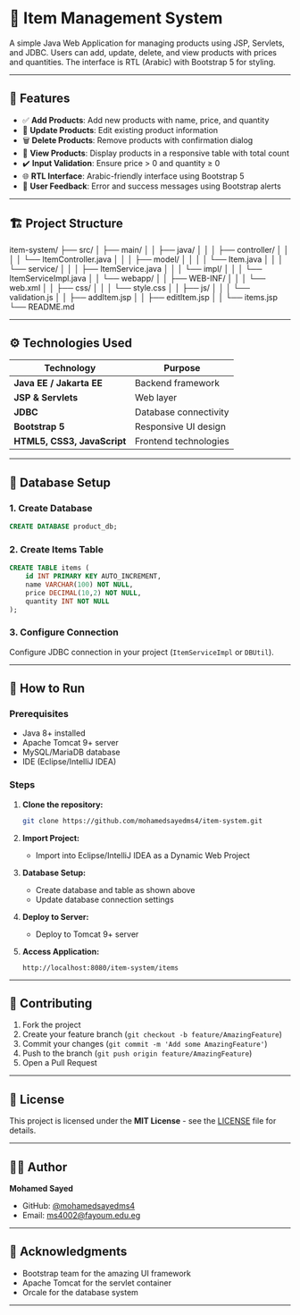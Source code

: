 # 🛒 Item Management System

A simple Java Web Application for managing products using JSP, Servlets, and JDBC. Users can add, update, delete, and view products with prices and quantities. The interface is RTL (Arabic) with Bootstrap 5 for styling.

---

## 📝 Features

- ✅ **Add Products**: Add new products with name, price, and quantity
- 🔄 **Update Products**: Edit existing product information
- 🗑️ **Delete Products**: Remove products with confirmation dialog
- 👀 **View Products**: Display products in a responsive table with total count
- ✔️ **Input Validation**: Ensure price > 0 and quantity ≥ 0
- 🌐 **RTL Interface**: Arabic-friendly interface using Bootstrap 5
- 💬 **User Feedback**: Error and success messages using Bootstrap alerts

---

## 🏗️ Project Structure

item-system/
├── src/
│   ├── main/
│   │   ├── java/
│   │   │   ├── controller/
│   │   │   │   └── ItemController.java
│   │   │   ├── model/
│   │   │   │   └── Item.java
│   │   │   └── service/
│   │   │       ├── ItemService.java
│   │   │       └── impl/
│   │   │           └── ItemServiceImpl.java
│   │   └── webapp/
│   │       ├── WEB-INF/
│   │       │   └── web.xml
│   │       ├── css/
│   │       │   └── style.css
│   │       ├── js/
│   │       │   └── validation.js
│   │       ├── addItem.jsp
│   │       ├── editItem.jsp
│   │       └── items.jsp
└── README.md

---

## ⚙️ Technologies Used

| Technology | Purpose |
|------------|---------|
| **Java EE / Jakarta EE** | Backend framework |
| **JSP & Servlets** | Web layer |
| **JDBC** | Database connectivity |
| **Bootstrap 5** | Responsive UI design |
| **HTML5, CSS3, JavaScript** | Frontend technologies |

---

## 💾 Database Setup

### 1. Create Database
```sql
CREATE DATABASE product_db;
```

### 2. Create Items Table
```sql
CREATE TABLE items (
    id INT PRIMARY KEY AUTO_INCREMENT,
    name VARCHAR(100) NOT NULL,
    price DECIMAL(10,2) NOT NULL,
    quantity INT NOT NULL
);
```

### 3. Configure Connection
Configure JDBC connection in your project (`ItemServiceImpl` or `DBUtil`).

---

## 🚀 How to Run

### Prerequisites
- Java 8+ installed
- Apache Tomcat 9+ server
- MySQL/MariaDB database
- IDE (Eclipse/IntelliJ IDEA)

### Steps

1. **Clone the repository:**
   ```bash
   git clone https://github.com/mohamedsayedms4/item-system.git
   ```

2. **Import Project:**
   - Import into Eclipse/IntelliJ IDEA as a Dynamic Web Project

3. **Database Setup:**
   - Create database and table as shown above
   - Update database connection settings

4. **Deploy to Server:**
   - Deploy to Tomcat 9+ server

5. **Access Application:**
   ```
   http://localhost:8080/item-system/items
   ```


---

## 🤝 Contributing

1. Fork the project
2. Create your feature branch (`git checkout -b feature/AmazingFeature`)
3. Commit your changes (`git commit -m 'Add some AmazingFeature'`)
4. Push to the branch (`git push origin feature/AmazingFeature`)
5. Open a Pull Request

---

## 📄 License

This project is licensed under the **MIT License** - see the [LICENSE](LICENSE) file for details.

---

## 👨‍💻 Author

**Mohamed Sayed**
- GitHub: [@mohamedsayedms4](https://github.com/mohamedsayedms4)
- Email: [ms4002@fayoum.edu.eg](mailto:ms4002@fayoum.edu.eg)

---

## 🙏 Acknowledgments

- Bootstrap team for the amazing UI framework
- Apache Tomcat for the servlet container
- Orcale for the database system

---
